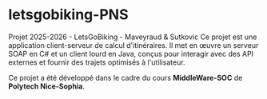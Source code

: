 # letsgobiking-PNS
Projet 2025-2026 - LetsGoBiking - Maveyraud &amp; Sutkovic
Ce projet est une application client-serveur de calcul d'itinéraires. Il met en œuvre un serveur SOAP en C# et un client lourd en Java, conçus pour interagir avec des API externes et fournir des trajets optimisés à l'utilisateur.

Ce projet a été développé dans le cadre du cours **MiddleWare-SOC** de **Polytech Nice-Sophia**.
